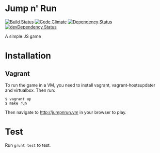 # Jump n' Run
[![Build Status](https://api.travis-ci.org/anehx/jumpnrun.svg)](https://travis-ci.org/anehx/jumpnrun)
[![Code Climate](https://codeclimate.com/repos/5533d4706956801c8c000b6b/badges/8f8412012c97786facd8/gpa.svg)](https://codeclimate.com/repos/5533d4706956801c8c000b6b/feed)
[![Dependency Status](https://david-dm.org/anehx/jumpnrun.svg)](https://david-dm.org/anehx/jumpnrun)
[![devDependency Status](https://david-dm.org/anehx/jumpnrun/dev-status.svg)](https://david-dm.org/anehx/jumpnrun#info=devDependencies)

A simple JS game

# Installation

## Vagrant
To run the game in a VM, you need to install vagrant, vagrant-hostsupdater and virtualbox. Then run:
```
$ vagrant up
$ make run
```
Then navigate to http://jumpnrun.vm in your browser to play.

# Test
Run `grunt test` to test.

